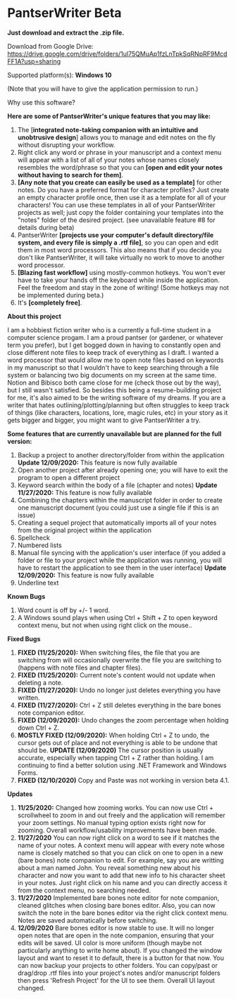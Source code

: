# PantserWriter Beta

**Just download and extract the .zip file.**

Download from Google Drive: https://drive.google.com/drive/folders/1ul75QMuAp1fzLnTpkSqRNpRF9McdFF1A?usp=sharing

Supported platform(s): **Windows 10**

(Note that you will have to give the application permission to run.)

Why use this software?

**Here are some of PantserWriter's unique features that you may like:**
  1. The [**integrated note-taking companion with an intuitive and unobtrusive design**] allows you to manage and edit notes on the fly without disrupting your workflow.
  2. Right click any word or phrase in your manuscript and a context menu will appear with a list of all of your notes whose names closely resembles the word/phrase so that you can **[open and edit your notes without having to search for them]**.
  3. **[Any note that you create can easily be used as a template]** for other notes. Do you have a preferred format for character profiles? Just create an empty character profile once, then use it as a template for all of your characters! You can use these templates in all of your PantserWriter projects as well; just copy the folder containing your templates into the "notes" folder of the desired project. (see unavailable feature #8 for details during beta)
  4. PantserWriter **[projects use your computer's default directory/file system, and every file is simply a .rtf file]**, so you can open and edit them in most word processors. This also means that if you decide you don't like PantserWriter, it will take virtually no work to move to another word processor.
  5. **[Blazing fast workflow]** using mostly-common hotkeys. You won't ever have to take your hands off the keyboard while inside the application. Feel the freedom and stay in the zone of writing! (Some hotkeys may not be implemented during beta.)
  6. It's **[completely free]**.

**About this project**

  I am a hobbiest fiction writer who is a currently a full-time student in a computer science progam. I am a proud pantser (or gardener, or whatever term you prefer), but I get bogged down in having to constantly open and close different note files to keep track of everything as I draft. I wanted a word processor that would allow me to open note files based on keywords in my manuscript so that I wouldn't have to keep searching through a file system or balancing two big documents on my screen at the same time. Notion and Bibisco both came close for me (check those out by the way), but I still wasn't satisfied. So besides this being a resume-building project for me, it's also aimed to be the writing software of my dreams. If you are a writer that hates outlining/plotting/planning but often struggles to keep track of things (like characters, locations, lore, magic rules, etc) in your story as it gets bigger and bigger, you might want to give PantserWriter a try.

**Some features that are currently unavailable but are planned for the full version:**
  1. Backup a project to another directory/folder from within the application **Update 12/09/2020:** This feature is now fully available
  2. Open another project after already opening one; you will have to exit the program to open a different project
  3. Keyword search within the body of a file (chapter and notes) **Update 11/27/2020:** This feature is now fully available
  4. Combining the chapters within the manuscript folder in order to create one manuscript document (you could just use a single file if this is an issue)
  5. Creating a sequel project that automatically imports all of your notes from the original project within the application
  6. Spellcheck
  7. Numbered lists
  8. Manual file syncing with the application's user interface (if you added a folder or file to your project while the application was running, you will have to restart the application to see them in the user interface) **Update 12/09/2020:** This feature is now fully available
  9. Underline text

**Known Bugs**
  1. Word count is off by +/- 1 word.
  2. A Windows sound plays when using Ctrl + Shift + Z to open keyword context menu, but not when using right click on the mouse..

**Fixed Bugs**
  1. **FIXED (11/25/2020):** When switching files, the file that you are switching from will occasionally overwrite the file you are switching to (happens with note files and chapter files).
  2. **FIXED (11/25/2020):** Current note's content would not update when deleting a note.
  3. **FIXED (11/27/2020):** Undo no longer just deletes everything you have written.
  4. **FIXED (11/27/2020):** Ctrl + Z still deletes everything in the bare bones note companion editor.
  5. **FIXED (12/09/2020):** Undo changes the zoom percentage when holding down Ctrl + Z.
  6. **MOSTLY FIXED (12/09/2020):** When holding Ctrl + Z to undo, the cursor gets out of place and not everything is able to be undone that should be. **UPDATE (12/09/2020)** The cursor position is usually accurate, especially when tapping Ctrl + Z rather than holding. I am continuing to find a better solution using .NET Framework and Windows Forms.
  7. **FIXED (12/10/2020)** Copy and Paste was not working in version beta 4.1.

**Updates**
  1. **11/25/2020:** Changed how zooming works. You can now use Ctrl + scrollwheel to zoom in and out freely and the application will remember your zoom settings. No manual typing option exists right now for zooming.  Overall workflow/usability improvements have been made.
  2. **11/27/2020** You can now right click on a word to see if it matches the name of your notes. A context menu will appear with every note whose name is closely matched so that you can click on one to open in a new (bare bones) note companion to edit. For example, say you are writting about a man named John. You reveal something new about his character and now you want to add that new info to his character sheet in your notes. Just right click on his name and you can directly access it from the context menu, no searching needed.
  3. **11/27/2020** Implemented bare bones note editor for note companion, cleaned glitches when closing bare bones editor. Also, you can now switch the note in the bare bones editor via the right click context menu. Notes are saved automatically before switching. 
  4. **12/09/2020** Bare bones editor is now stable to use. It will no longer open notes that are open in the note companion, ensuring that your edits will be saved. UI color is more uniform (though maybe not particularly anything to write home about). If you changed the window layout and want to reset it to default, there is a button for that now. You can now backup your projects to other folders. You can copy/past or drag/drop .rtf files into your project's notes and/or manuscript folders then press 'Refresh Project' for the UI to see them. Overall UI layout changed.
  
